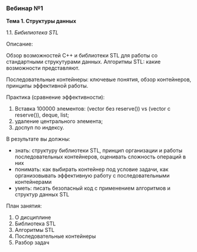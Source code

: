 ### Вебинар №1

**Тема 1. Структуры данных** 

1.1. *Бибилиотека STL*

Описание:

Обзор возможностей С++ и библиотеки STL для работы со стандартными струкутурами данных. Алгоритмы STL: какие возможности представляют.

Последовательные контейнеры: ключевые понятия, обзор контейнеров, принципы эффективной работы. 

Практика (сравнение эффективности): 

1) Вставка 100000 элементов: (vector без reserve()) vs (vector с reserve()), deque, list;
2) удаление центрального элемента;
3) доспуп по индексу.

В результате вы должны:

- знать:  структуру библиотеки STL, принцип организации и работы последовательных контейнеров, оценивать сложность операций в них
- понимать: как выбирать контейнер под условие задачи, как организовывать эффективную работу с последовательными контейнерами
- уметь:  писать безопасный код с применением алгоритмов и структур данных STL

План занятия:
1. О дисциплине
2. Библиотека STL 
3. Алгоритмы STL
4. Последовательные контейнеры
5. Разбор задач
